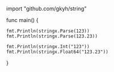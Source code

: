 import "github.com/gkyh/string"

func main() {

    fmt.Println(stringx.Parse(123))
    fmt.Println(stringx.Parse(123.23))

    fmt.Println(stringx.Int("123"))
    fmt.Println(stringx.Float64("123.23"))
}
